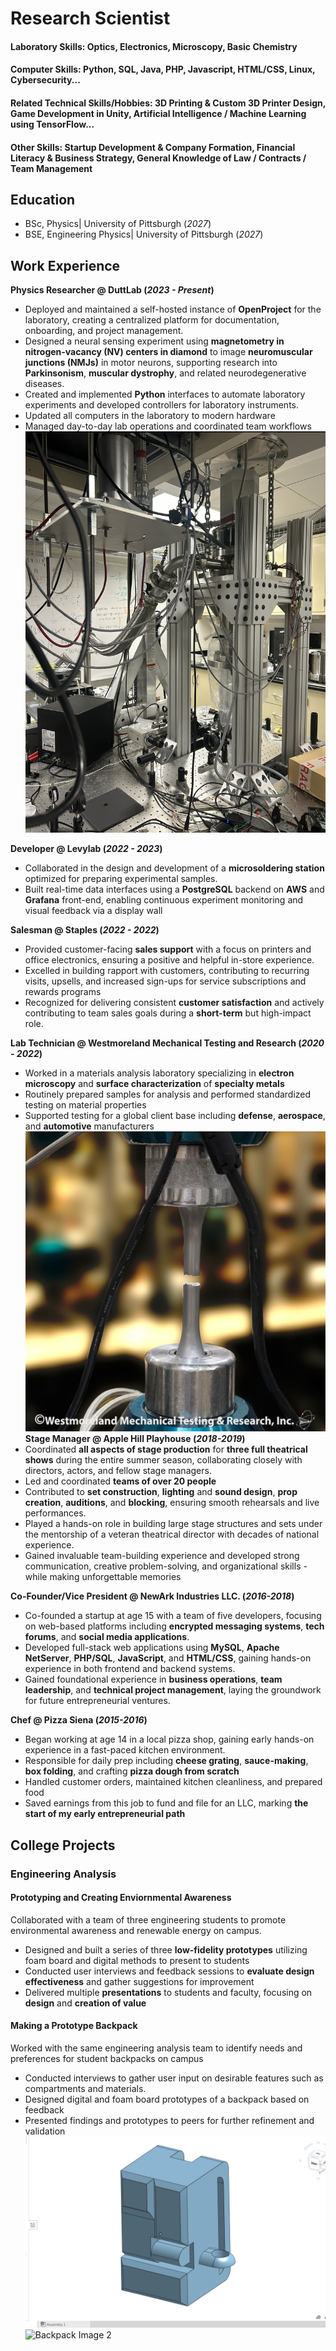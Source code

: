# Research Scientist

#### Laboratory Skills: Optics, Electronics, Microscopy, Basic Chemistry

#### Computer Skills: Python, SQL, Java, PHP, Javascript, HTML/CSS, Linux, Cybersecurity...

#### Related Technical Skills/Hobbies: 3D Printing & Custom 3D Printer Design, Game Development in Unity, Artificial Intelligence / Machine Learning using TensorFlow...

#### Other Skills: Startup Development & Company Formation, Financial Literacy & Business Strategy, General Knowledge of Law / Contracts / Team Management

## Education
- BSc, Physics| University of Pittsburgh (_2027_)								       		
- BSE, Engineering Physics| University of Pittsburgh (_2027_)	 			        		

## Work Experience
**Physics Researcher @ DuttLab (_2023 - Present_)**
- Deployed and maintained a self-hosted instance of **OpenProject** for the laboratory, creating a centralized platform for documentation, onboarding, and project management.
- Designed a neural sensing experiment using **magnetometry in nitrogen-vacancy (NV) centers in diamond** to image **neuromuscular junctions (NMJs)** in motor neurons, supporting research into **Parkinsonism**, **muscular dystrophy**, and related neurodegenerative diseases.
- Created and implemented **Python** interfaces to automate laboratory experiments and developed controllers for laboratory instruments.
- Updated all computers in the laboratory to modern hardware
- Managed day-to-day lab operations and coordinated team workflows
 ![Cryostat](/assets/images/cryostat.jpg)


**Developer @ Levylab (_2022 - 2023_)**
- Collaborated in the design and development of a **microsoldering station** optimized for preparing experimental samples.
- Built real-time data interfaces using a **PostgreSQL** backend on **AWS** and **Grafana** front-end, enabling continuous experiment monitoring and visual feedback via a display wall 

**Salesman @ Staples (_2022 - 2022_)**
- Provided customer-facing **sales support** with a focus on printers and office electronics, ensuring a positive and helpful in-store experience.
- Excelled in building rapport with customers, contributing to recurring visits, upsells, and increased sign-ups for service subscriptions and rewards programs
- Recognized for delivering consistent **customer satisfaction** and actively contributing to team sales goals during a **short-term** but high-impact role.

**Lab Technician @ Westmoreland Mechanical Testing and Research (_2020 - 2022_)**
- Worked in a materials analysis laboratory specializing in **electron microscopy** and **surface characterization** of **specialty metals** 
- Routinely prepared samples for analysis and performed standardized testing on material properties
- Supported testing for a global client base including **defense**, **aerospace**, and **automotive** manufacturers
![WMTR](/assets/images/wmtr.jpg)
**Stage Manager @ Apple Hill Playhouse (_2018-2019_)**
- Coordinated **all aspects of stage production** for **three full theatrical shows** during the entire summer season, collaborating closely with directors, actors, and fellow stage managers.
- Led and coordinated **teams of over 20 people** 
- Contributed to **set construction**, **lighting** and **sound design**, **prop creation**, **auditions**, and **blocking**, ensuring smooth rehearsals and live performances.
- Played a hands-on role in building large stage structures and sets under the mentorship of a veteran theatrical director with decades of national experience.
- Gained invaluable team-building experience and developed strong communication, creative problem-solving, and organizational skills - while making unforgettable memories

**Co-Founder/Vice President @ NewArk Industries LLC. (_2016-2018_)**
- Co-founded a startup at age 15 with a team of five developers, focusing on web-based platforms including **encrypted messaging systems**, **tech forums**, and **social media applications**.
- Developed full-stack web applications using **MySQL**, **Apache NetServer**, **PHP/SQL**, **JavaScript**, and **HTML/CSS**, gaining hands-on experience in both frontend and backend systems.
- Gained foundational experience in **business operations**, **team leadership**, and **technical project management**, laying the groundwork for future entrepreneurial ventures.

**Chef @ Pizza Siena (_2015-2016_)**
- Began working at age 14 in a local pizza shop, gaining early hands-on experience in a fast-paced kitchen environment.
- Responsible for daily prep including **cheese grating**, **sauce-making**, **box folding**, and crafting **pizza dough from scratch**
- Handled customer orders, maintained kitchen cleanliness, and prepared food
- Saved earnings from this job to fund and file for an LLC, marking **the start of my early entrepreneurial path**

## College Projects
### Engineering Analysis
#### Prototyping and Creating Enviornmental Awareness
Collaborated with a team of three engineering students to promote environmental awareness and renewable energy on campus.
- Designed and built a series of three **low-fidelity prototypes** utilizing foam board and digital methods to present to students
- Conducted user interviews and feedback sessions to **evaluate design effectiveness** and gather suggestions for improvement
- Delivered multiple **presentations** to students and faculty, focusing on **design** and **creation of value**

#### Making a Prototype Backpack
Worked with the same engineering analysis team to identify needs and preferences for student backpacks on campus
- Conducted interviews to gather user input on desirable features such as compartments and materials.
- Designed digital and foam board prototypes of a backpack based on feedback
- Presented findings and prototypes to peers for further refinement and validation
  ![CAD Image Backpack](/assets/images/1000008045.jpg) ![Backpack Image 2](assets/images/1000008053.heic)
